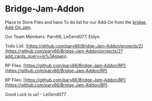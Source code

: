 # Bridge-Jam-Addon

Place to Store Files and have To do list for our Add-On from the [bridge. Add-On Jam](https://github.com/bridge-core/bridge-jam). 

Our Team Members: Parv66, LeGend077, Eldyn.

Todo List: [https://github.com/parv66/Bridge-Jam-Addon/projects/2](https://github.com/parv66/Bridge-Jam-Addon/projects/2?add_cards_query=is%3Aopen).

RP Files: [https://github.com/parv66/Bridge-Jam-Addon/RP](https://github.com/parv66/Bridge-Jam-Addon/RP)

BP Files: [https://github.com/parv66/Bridge-Jam-Addon/BP](https://github.com/parv66/Bridge-Jam-Addon/BP).

Good Luck to us! 
                    - LeGend077
